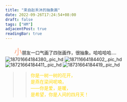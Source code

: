 ```yaml
---
title: "来自赵禾沐的抽象画"
date: 2022-09-26T17:24:54+08:00
draft: false
tags: ["HM"]
adjacentPost: true
readingBar: true
---
```

&emsp;&emsp;<font size=5 color=#ffa07a>小</font>朋友一口气画了四张画作，很抽象。哈哈哈哈....
![18701664184380_.pic_hd](https://cdn.jsdelivr.net/gh/imum-me/img@main/uPic/18701664184380_.pic_hd.jpg)
![18711664184402_.pic_hd](https://cdn.jsdelivr.net/gh/imum-me/img@main/uPic/18711664184402_.pic_hd.jpg)
![18721664184411_.pic_hd](https://cdn.jsdelivr.net/gh/imum-me/img@main/uPic/18721664184411_.pic_hd.jpg)
![18731664184419_.pic_hd](https://cdn.jsdelivr.net/gh/imum-me/img@main/uPic/18731664184419_.pic_hd.jpg)
<br>
> > <font color=#ffd700>你是一树一树的花开，<br>
> > 是燕在梁间呢喃，<br>
> > ——你是爱，是暖，<br>
> > 是希望，你是人间的四月天！</font><br>